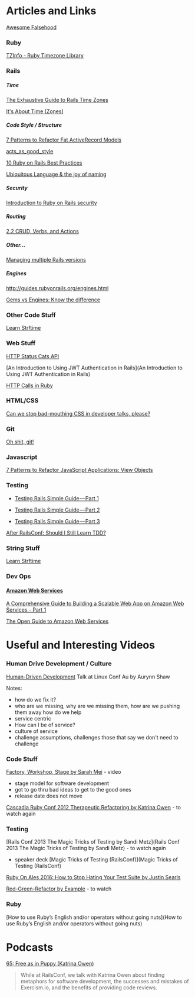 # Articles and Links

[Awesome Falsehood](https://github.com/kdeldycke/awesome-falsehood)

### Ruby

[TZInfo - Ruby Timezone Library](https://github.com/tzinfo/tzinfo)

### Rails

##### Time

[The Exhaustive Guide to Rails Time Zones](http://danilenko.org/2012/7/6/rails_timezones/)

[It's About Time (Zones)](https://robots.thoughtbot.com/its-about-time-zones)

##### Code Style / Structure

[7 Patterns to Refactor Fat ActiveRecord Models](http://blog.codeclimate.com/blog/2012/10/17/7-ways-to-decompose-fat-activerecord-models/)

[acts_as_good_style](http://rubyglasses.blogspot.co.nz/2007/08/actsasgoodstyle.html?m=1)

[10 Ruby on Rails Best Practices](https://www.sitepoint.com/10-ruby-on-rails-best-practices-3/)

[Ubiquitous Language & the joy of naming](http://blog.carbonfive.com/2016/10/04/ubiquitous-language-the-joy-of-naming/)

##### Security

[Introduction to Ruby on Rails security](https://www.youtube.com/watch?v=Hez1QYc9yo8)

##### Routing
[2.2 CRUD, Verbs, and Actions](http://guides.rubyonrails.org/routing.html#crud-verbs-and-actions)

##### Other...
[Managing multiple Rails versions](https://relativkreativ.at/articles/managing-multiple-rails-versions)


##### Engines

http://guides.rubyonrails.org/engines.html

[Gems vs Engines: Know the difference](https://samurails.com/ruby/gems-vs-engines-know-the-difference/)



### Other Code Stuff
[Learn Strftime](http://learnstrftime.com/)

### Web Stuff
[HTTP Status Cats API](https://http.cat/)

[An Introduction to Using JWT Authentication in Rails](An Introduction to Using JWT Authentication in Rails)

[HTTP Calls in Ruby](https://blog.codeship.com/http-calls-ruby/?utm_source=rubyweekly&utm_medium=email)

### HTML/CSS

[Can we stop bad-mouthing CSS in developer talks, please?](https://www.christianheilmann.com/2016/10/05/can-we-stop-bad-mouthing-css-in-developer-talks-please/)

### Git
[Oh shit, git!](http://ohshitgit.com/)

### Javascript
[7 Patterns to Refactor JavaScript Applications: View Objects](http://crushlovely.com/journal/7-patterns-to-refactor-javascript-applications-view-objects/)

### Testing

- [Testing Rails Simple Guide — Part 1](http://blog.commandrun.com/testing-rails-simple-guide-part-1/)

- [Testing Rails Simple Guide — Part 2](http://blog.commandrun.com/testing-rails-simple-guide-part-2/)

- [Testing Rails Simple Guide — Part 3](http://blog.commandrun.com/testing-rails-simple-guide-part-3/)

[After RailsConf: Should I Still Learn TDD?](http://www.justinweiss.com/articles/post-railsconf-should-i-still-learn-tdd/)


### String Stuff
[Learn Strftime](http://learnstrftime.com/)


### Dev Ops

#### [Amazon Web Services](https://aws.amazon.com/)
[A Comprehensive Guide to Building a Scalable Web App on Amazon Web Services - Part 1](https://www.airpair.com/aws/posts/building-a-scalable-web-app-on-amazon-web-services-p1)

[The Open Guide to Amazon Web Services](https://github.com/open-guides/og-aws)


# Useful and Interesting Videos


### Human Drive Development / Culture
[Human-Driven Development](https://www.youtube.com/watch?v=qcBol_s410k)
Talk at Linux Conf Au by Aurynn Shaw

Notes:
- how do we fix it?
- who are we missing, why are we missing them, how are we pushing them away
how do we help
- service centric
- How can I be of service?
- culture of service
- challenge assumptions, challenges those that say we don't need to challenge



### Code Stuff

[Factory, Workshop, Stage by Sarah Mei](https://vimeo.com/146923862) - video
- stage model for software development
- got to go thru bad ideas to get to the good ones
- release date does not move

[Cascadia Ruby Conf 2012 Therapeutic Refactoring by Katrina Owen](https://www.youtube.com/watch?v=J4dlF0kcThQ) - to watch again


### Testing

[Rails Conf 2013 The Magic Tricks of Testing by Sandi Metz](Rails Conf 2013 The Magic Tricks of Testing by Sandi Metz) - to watch again
- speaker deck [Magic Tricks of Testing (RailsConf)](Magic Tricks of Testing (RailsConf)

[Ruby On Ales 2016: How to Stop Hating Your Test Suite by Justin Searls](https://www.youtube.com/watch?v=MIJ2Grv2Bts)

[Red-Green-Refactor by Example](https://thoughtbot.com/upcase/videos/red-green-refactor-by-example) - to watch

### Ruby
[How to use Ruby’s English and/or operators without going nuts](How to use Ruby’s English and/or operators without going nuts)


# Podcasts
[65: Free as in Puppy (Katrina Owen)](http://bikeshed.fm/65)
> While at RailsConf, we talk with Katrina Owen about finding metaphors for software development, the successes and mistakes of Exercism.io, and the benefits of providing code reviews.
